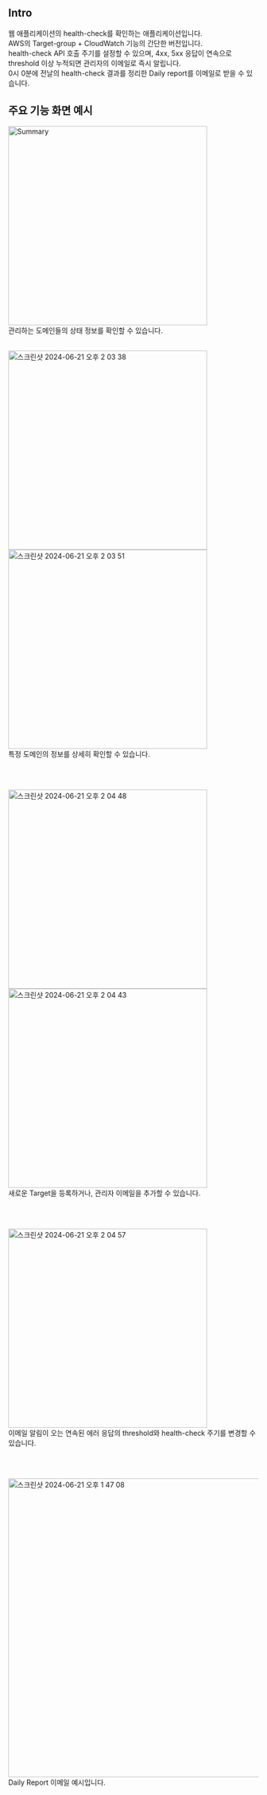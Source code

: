 ## Intro
웹 애플리케이션의 health-check를 확인하는 애플리케이션입니다.<br/>
AWS의 Target-group + CloudWatch 기능의 간단한 버전입니다.<br/>
health-check API 호출 주기를 설정할 수 있으며, 4xx, 5xx 응답이 연속으로 threshold 이상 누적되면 관리자의 이메일로 즉시 알립니다.<br/>
0시 0분에 전날의 health-check 결과를 정리한 Daily report를 이메일로 받을 수 있습니다.

## 주요 기능 화면 예시
<img width="400" alt="Summary" src="https://github.com/playkuround/server-health-check/assets/51076814/59ba7b17-23f7-4b52-9f2f-d0a9e69128b8"> <br/>
관리하는 도메인들의 상태 정보를 확인할 수 있습니다.

<br/>

<img width="400" alt="스크린샷 2024-06-21 오후 2 03 38" src="https://github.com/playkuround/server-health-check/assets/51076814/ed611b21-48be-41da-9dcc-04c58b800823">
<img width="400" alt="스크린샷 2024-06-21 오후 2 03 51" src="https://github.com/playkuround/server-health-check/assets/51076814/67473f0e-54b9-4ec4-971d-a6fbf589082c">  <br/>
특정 도메인의 정보를 상세히 확인할 수 있습니다.

<br/><br/>

<img width="400" alt="스크린샷 2024-06-21 오후 2 04 48" src="https://github.com/playkuround/server-health-check/assets/51076814/86106f7d-d588-4bd9-b71a-afcf2d52653a">
<img width="400" alt="스크린샷 2024-06-21 오후 2 04 43" src="https://github.com/playkuround/server-health-check/assets/51076814/93c4b8bd-20d5-44d7-80b0-d77c92594a93"> <br/>
새로운 Target을 등록하거나, 관리자 이메일을 추가할 수 있습니다.

<br/><br/>

<img width="400" alt="스크린샷 2024-06-21 오후 2 04 57" src="https://github.com/playkuround/server-health-check/assets/51076814/98cf4153-4372-4b52-bd97-49913707781c"> <br/>
이메일 알림이 오는 연속된 에러 응답의 threshold와 health-check 주기를 변경할 수 있습니다.

<br/><br/>

<img width="600" alt="스크린샷 2024-06-21 오후 1 47 08" src="https://github.com/playkuround/server-health-check/assets/51076814/84910782-76a7-4a30-975f-4ee88f287ed3"> <br/>
Daily Report 이메일 예시입니다.
